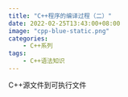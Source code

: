 ```yaml
---
title: "C++程序的编译过程（二）"
date: 2022-02-25T13:43:00+08:00
image: "cpp-blue-static.png"
categories:
    - C++系列
tags:
    - C++语法知识
---
```


C++源文件到可执行文件

